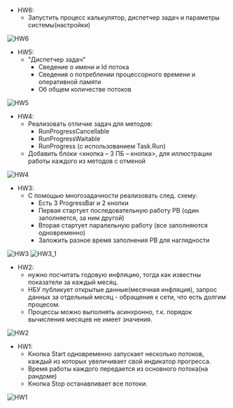  - HW6:
    - Запустить процесс калькулятор, диспетчер задач и параметры системы(настройки)

![HW6](https://github.com/DaniilSob2004/SPNP_CW/assets/106149184/d321971f-dfd5-43ac-a7fd-004e7810d642)

 - HW5:
    - "Диспетчер задач"
        - Сведение о имени и Id потока
        - Сведения о потреблении процессорного времени и оперативной памяти
        - Об общем количестве потоков

![HW5](https://github.com/DaniilSob2004/SPNP_CW/assets/106149184/90e5db20-215b-4f04-983b-08aaa0586ea8)

 - HW4:
    - Реализовать отличие задач для методов:
    	- RunProgressCancellable
        - RunProgressWaitable
        - RunProgress (с использованием Task.Run)
    - Добавить блоки <кнопка – 3 ПБ – кнопка>, для иллюстрации работы каждого из методов с отменой

![HW4](https://github.com/DaniilSob2004/SPNP_CW/assets/106149184/f21cd579-0dba-4290-88a3-34a463d67314)

 - HW3:
    - С помощью многозадачности реализовать след. схему:
        - Есть 3 ProgressBar и 2 кнопки
        - Первая стартует последовательную работу PB (один заполняется, за ним другой)
        - Вторая стартует паралельную работу (все заполняются одновременно)
        - Заложить разное время заполнения РB для наглядности

![HW3](https://github.com/DaniilSob2004/SPNP_CW/assets/106149184/3f822b4b-b7df-420b-bd6f-26c351367ec5)
![HW3_1](https://github.com/DaniilSob2004/SPNP_CW/assets/106149184/6c67e9c6-26c8-4438-91bd-f5d09424c709)

 - HW2:
    - нужно посчитать годовую инфляцию, тогда как известны показатели за каждый месяц.
    - НБУ публикует открытые данные(месячная инфляция), запрос данных за отдельный месяц - обращения к сети, что есть долгим процесом.
    - Процессы можно выполнять асинхронно, т.к. порядок вычисления месяцев не имеет значения.

![HW2](https://github.com/DaniilSob2004/SPNP_CW/assets/106149184/0c43ae18-ee4e-4a16-9e3c-4a132a4befb3)

 - HW1:
   - Кнопка Start одновременно запускает несколько потоков, каждый из которых увеличивает свой индикатор прогресса.
   - Время работы каждого передается из основного потока(на рандоме)
   - Кнопка Stop останавливает все потоки.

![HW1](https://github.com/DaniilSob2004/SPNP_CW/assets/106149184/4db53cf8-120d-431d-9107-478b54456c94)
